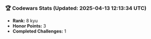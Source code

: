 ### 🏆 Codewars Stats (Updated: 2025-04-13 12:13:34 UTC)

- **Rank:** 8 kyu
- **Honor Points:** 3
- **Completed Challenges:** 1
